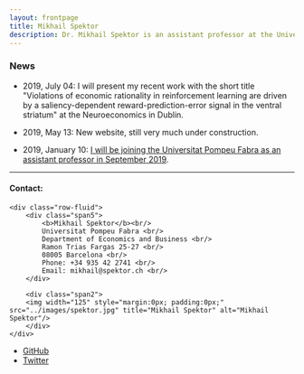 ```yaml
---
layout: frontpage
title: Mikhail Spektor
description: Dr. Mikhail Spektor is an assistant professor at the Universitat Pompeu Fabra.
---
```


<h3 id="news">News</h3>
<ul>
	<li>
		<p>2019, July 04: I will present my recent work with the short title "Violations of economic rationality in reinforcement learning are driven by a saliency-dependent reward-prediction-error signal in the ventral striatum" at the Neuroeconomics in Dublin.</p>
	</li>
	<li>
		<p>2019, May 13: New website, still very much under construction.</p>
	</li>
	<li>
		<p>2019, January 10: <a href="https://www.upf.edu/web/econ/home/-/asset_publisher/Vld4rb7onACA/content/id/223597180/maximized">I will be joining the Universitat Pompeu Fabra as an assistant professor in September 2019</a>.</p>
	</li>
</ul>


---


<div class="container">
<h4><a name="contact"></a>Contact:</h4>

    <div class="row-fluid">
        <div class="span5">
            <b>Mikhail Spektor</b><br/>
            Universitat Pompeu Fabra <br/>
            Department of Economics and Business <br/>
            Ramon Trias Fargas 25-27 <br/>
            08005 Barcelona <br/>
            Phone: +34 935 42 2741 <br/>
            Email: mikhail@spektor.ch <br/>
        </div>

        <div class="span2">
        <img width="125" style="margin:0px; padding:0px;" src="../images/spektor.jpg" title="Mikhail Spektor" alt="Mikhail Spektor"/>
        </div>
    </div>
</div>

<div class="navbar">
  <div class="navbar-inner">
      <ul class="nav">
          <li><a href="https://github.com/msspektor">GitHub</a></li>
          <li><a href="https://twitter.com/SpektorMikhail">Twitter</a></li>
      </ul>
  </div>
</div>
